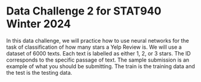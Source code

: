 # Data Challenge 2 for STAT940 Winter 2024

In this data challenge, we will practice how to use neural networks for the task of classification of how many stars a Yelp Review is. We will use a dataset of 6000 texts. Each text is labelled as either 1, 2, or 3 stars. The ID corresponds to the specific passage of text. The sample submission is an example of what you should be submitting. The train is the training data and the test is the testing data.

